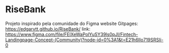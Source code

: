 # RiseBank
Projeto inspirado pela comunidade do Figma
website Gitpages: https://edgarvtt.github.io/RiseBank/
link: https://www.figma.com/file/FElXeWaPolYuSY39ls0pJI/Fintech-Landingpage-Concept-(Community)?node-id=0%3A1&t=E21h6IIo719SRSIi-0
